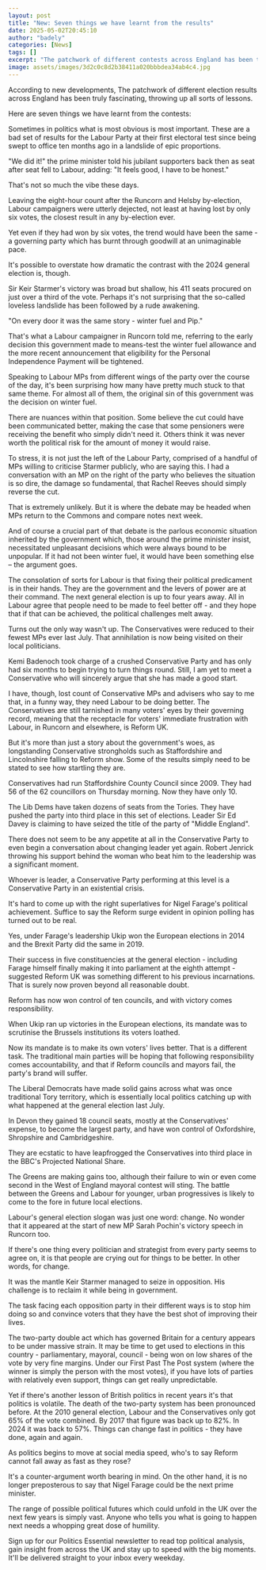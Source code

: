 ```yaml
---
layout: post
title: "New: Seven things we have learnt from the results"
date: 2025-05-02T20:45:10
author: "badely"
categories: [News]
tags: []
excerpt: "The patchwork of different contests across England has been truly fascinating, throwing up all sorts of lessons."
image: assets/images/3d2c0c8d2b38411a020bbbdea34ab4c4.jpg
---
```


According to new developments, The patchwork of different election results across England has been truly fascinating, throwing up all sorts of lessons. 

Here are seven things we have learnt from the contests: 

Sometimes in politics what is most obvious is most important. These are a bad set of results for the Labour Party at their first electoral test since being swept to office ten months ago in a landslide of epic proportions.

"We did it!" the prime minister told his jubilant supporters back then as seat after seat fell to Labour, adding: "It feels good, I have to be honest."

That's not so much the vibe these days.

Leaving the eight-hour count after the Runcorn and Helsby by-election, Labour campaigners were utterly dejected, not least at having lost by only six votes, the closest result in any by-election ever.

Yet even if they had won by six votes, the trend would have been the same -  a governing party which has burnt through goodwill at an unimaginable pace.

It's possible to overstate how dramatic the contrast with the 2024 general election is, though. 

Sir Keir Starmer's victory was broad but shallow, his 411 seats procured on just over a third of the vote. Perhaps it's not surprising that the so-called loveless landslide has been followed by a rude awakening.

"On every door it was the same story - winter fuel and Pip." 

That's what a Labour campaigner in Runcorn told me, referring to the early decision this government made to means-test the winter fuel allowance and the more recent announcement that eligibility for the Personal Independence Payment will be tightened.

Speaking to Labour MPs from different wings of the party over the course of the day, it's been surprising how many have pretty much stuck to that same theme. For almost all of them, the original sin of this government was the decision on winter fuel.

There are nuances within that position. Some believe the cut could have been communicated better, making the case that some pensioners were receiving the benefit who simply didn't need it. Others think it was never worth the political risk for the amount of money it would raise.

To stress, it is not just the left of the Labour Party, comprised of a handful of MPs willing to criticise Starmer publicly, who are saying this. I had a conversation with an MP on the right of the party who believes the situation is so dire, the damage so fundamental, that Rachel Reeves should simply reverse the cut.

That is extremely unlikely. But it is where the debate may be headed when MPs return to the Commons and compare notes next week.

And of course a crucial part of that debate is the parlous economic situation inherited by the government which, those around the prime minister insist, necessitated unpleasant decisions which were always bound to be unpopular. If it had not been winter fuel, it would have been something else – the argument goes.

The consolation of sorts for Labour is that fixing their political predicament is in their hands. They are the government and the levers of power are at their command. The next general election is up to four years away. All in Labour agree that people need to be made to feel better off - and they hope that if that can be achieved, the political challenges melt away.

Turns out the only way wasn't up. The Conservatives were reduced to their fewest MPs ever last July. That annihilation is now being visited on their local politicians.

Kemi Badenoch took charge of a crushed Conservative Party and has only had six months to begin trying to turn things round. Still, I am yet to meet a Conservative who will sincerely argue that she has made a good start.

I have, though, lost count of Conservative MPs and advisers who say to me that, in a funny way, they need Labour to be doing better. The Conservatives are still tarnished in many voters' eyes by their governing record, meaning that the receptacle for voters' immediate frustration with Labour, in Runcorn and elsewhere, is Reform UK.

But it's more than just a story about the government's woes, as longstanding Conservative strongholds such as Staffordshire and Lincolnshire falling to Reform show. Some of the results simply need to be stated to see how startling they are. 

Conservatives had run Staffordshire County Council since 2009. They had 56 of the 62 councillors on Thursday morning. Now they have only 10.

The Lib Dems have taken dozens of seats from the Tories. They have pushed the party into third place in this set of elections. Leader Sir Ed Davey is claiming to have seized the title of the party of "Middle England".

There does not seem to be any appetite at all in the Conservative Party to even begin a conversation about changing leader yet again. Robert Jenrick throwing his support behind the woman who beat him to the leadership was a significant moment.

Whoever is leader, a Conservative Party performing at this level is a Conservative Party in an existential crisis.

It's hard to come up with the right superlatives for Nigel Farage's political achievement. Suffice to say the Reform surge evident in opinion polling has turned out to be real.

Yes, under Farage's leadership Ukip won the European elections in 2014 and the Brexit Party did the same in 2019.

Their success in five constituencies at the general election - including Farage himself finally making it into parliament at the eighth attempt - suggested Reform UK was something different to his previous incarnations. That is surely now proven beyond all reasonable doubt.

Reform has now won control of ten councils, and with victory comes responsibility.

When Ukip ran up victories in the European elections, its mandate was to scrutinise the Brussels institutions its voters loathed.

Now its mandate is to make its own voters' lives better. That is a different task. The traditional main parties will be hoping that following responsibility comes accountability, and that if Reform councils and mayors fail, the party's brand will suffer.

The Liberal Democrats have made solid gains across what was once traditional Tory territory, which is essentially local politics catching up with what happened at the general election last July.

In Devon they gained 18 council seats, mostly at the Conservatives' expense, to become the largest party, and have won control of Oxfordshire, Shropshire and Cambridgeshire.

They are ecstatic to have leapfrogged the Conservatives into third place in the BBC's Projected National Share.

The Greens are making gains too, although their failure to win or even come second in the West of England mayoral contest will sting. The battle between the Greens and Labour for younger, urban progressives is likely to come to the fore in future local elections.

Labour's general election slogan was just one word: change. No wonder that it appeared at the start of new MP Sarah Pochin's victory speech in Runcorn too.

If there's one thing every politician and strategist from every party seems to agree on, it is that people are crying out for things to be better. In other words, for change.

It was the mantle Keir Starmer managed to seize in opposition. His challenge is to reclaim it while being in government. 

The task facing each opposition party in their different ways is to stop him doing so and convince voters that they have the best shot of improving their lives.

The two-party double act which has governed Britain for a century appears to be under massive strain. It may be time to get used to elections in this country - parliamentary, mayoral, council - being won on low shares of the vote by very fine margins. Under our First Past The Post system (where the winner is simply the person with the most votes), if you have lots of parties with relatively even support, things can get really unpredictable.

Yet if there's another lesson of British politics in recent years it's that politics is volatile. The death of the two-party system has been pronounced before. At the 2010 general election, Labour and the Conservatives only got 65% of the vote combined. By 2017 that figure was back up to 82%. In 2024 it was back to 57%. Things can change fast in politics - they have done, again and again.

As politics begins to move at social media speed, who's to say Reform cannot fall away as fast as they rose?

It's a counter-argument worth bearing in mind. On the other hand, it is no longer preposterous to say that Nigel Farage could be the next prime minister.

The range of possible political futures which could unfold in the UK over the next few years is simply vast. Anyone who tells you what is going to happen next needs a whopping great dose of humility.

Sign up for our Politics Essential newsletter to read top political analysis, gain insight from across the UK and stay up to speed with the big moments. It'll be delivered straight to your inbox every weekday.

